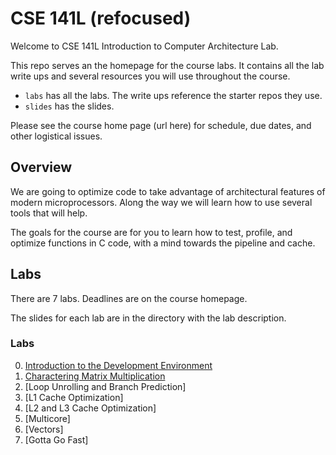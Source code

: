 # CSE 141L (refocused)

Welcome to CSE 141L Introduction to Computer Architecture Lab.

This repo serves an the homepage for the course labs.  It contains all
the lab write ups and several resources you will use throughout the
course.

* `labs` has all the labs.  The write ups reference the starter repos they use.
* `slides` has the slides.

Please see the course home page (url here) for schedule, due dates, and other logistical issues.


## Overview

We are going to optimize code to take advantage of architectural features of modern microprocessors. Along the way we will learn how to use several tools that will help.

The goals for the course are for you to learn how to test, profile, and optimize functions in C code, with a mind towards the pipeline and cache.  

## Labs 

There are 7 labs.  Deadlines are on the course homepage.

The slides for each lab are in the directory with the lab description.

### Labs

0. [Introduction to the Development Environment](https://github.com/NVSL/CSE141pp-Resources/tree/master/labs/Introduction-to-the-Development-Environment)
1. [Charactering Matrix Multiplication](https://github.com/NVSL/CSE141pp-Resources/tree/master/labs/Characterizing-Matrix-Multiplication)
2. [Loop Unrolling and Branch Prediction]
3. [L1 Cache Optimization]
4. [L2 and L3 Cache Optimization]
5. [Multicore]
6. [Vectors]
7. [Gotta Go Fast]

